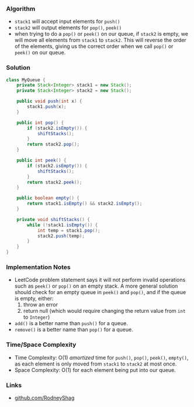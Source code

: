 ### Algorithm

- `stack1` will accept input elements for `push()`
- `stack2` will output elements for `pop()`, `peek()`
- when trying to do a `pop()` or `peek()` on our queue, if `stack2` is empty, we will move all elements from `stack1` to `stack2`. This will reverse the order of the elements, giving us the correct order when we call `pop()` or `peek()` on our queue.

### Solution

```java
class MyQueue {
    private Stack<Integer> stack1 = new Stack();
    private Stack<Integer> stack2 = new Stack();

    public void push(int x) {
        stack1.push(x);
    }

    public int pop() {
        if (stack2.isEmpty()) {
            shiftStacks();
        }
        return stack2.pop();
    }

    public int peek() {
        if (stack2.isEmpty()) {
            shiftStacks();
        }
        return stack2.peek();
    }

    public boolean empty() {
        return stack1.isEmpty() && stack2.isEmpty();
    }

    private void shiftStacks() {
        while (!stack1.isEmpty()) {
            int temp = stack1.pop();
            stack2.push(temp);
        }
    }
}
```

### Implementation Notes

- LeetCode problem statement says it will not perform invalid operations such as `peek()` or `pop()` on an empty stack. A more general solution should check for an empty queue in `peek()` and `pop()`, and if the queue is empty, either:
  1. throw an error
  1. return null (which would require changing the return value from `int` to `Integer`)
- `add()` is a better name than `push()` for a queue.
- `remove()` is a better name than `pop()` for a queue.

### Time/Space Complexity

-  Time Complexity: O(1) _amortized_ time for `push()`, `pop()`, `peek()`, `empty()`, as each element is only moved from `stack1` to `stack2` at most once.
- Space Complexity: O(1) for each element being put into our queue.

### Links

- [github.com/RodneyShag](https://github.com/RodneyShag)
